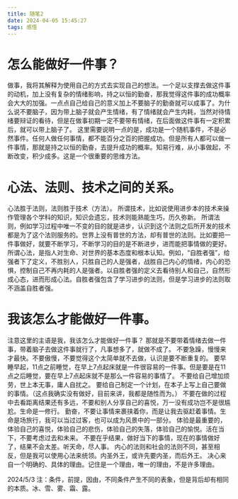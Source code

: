 ```yaml
---
title: 随笔2
date: 2024-04-05 15:45:27
tags: 感悟
---
```


# 怎么能做好一件事？

做事，我将其解释为使用自己的方式去实现自己的想法。一个足以支撑去做这件事的动机，加上没有复杂的情绪影响，持之以恒的勤奋，那我觉得这件事的成功概率会大大的加强。一点点自己给自己的意义加上不要脑子的勤奋就可以成事了。为什么说不要脑子，因为带上脑子就会产生情绪，有了情绪就会产生内耗，当然对待情绪要辩证的看待，但是在做事初期一定不要带有情绪，在后面做这件事有一定积累后，就可以带上脑子了。
这里需要说明一点的是，成功是一个随机事件，不是必然事件。任何人做任何事情，都不能百分之百的把握成功。但是所有人都可以做一件事情，那就是持之以恒的勤奋，去提升成功的概率。知易行难，从小事做起，不断改变，积少成多。这是一个很重要的思维方法。

# 心法、法则、技术之间的关系。
心法胜于法则，法则胜于技术（方法）。
所谓技术，比如说使用进步本的技术来操作管理各个学科的知识，知识会遗忘，技术则能熟能生巧，历久弥新。
所谓法则，例如学习过程中唯一不变的目的就是进步，认识到这个法则之后所开发的技术都是为了这个法则服务的。世界上没有普世的方法，却有普世的法则。比如要把一件事做好，就要不断学习，不断学习的目的是不断进步，进而能把事情做的更好。
所谓心法，是指人对生命、对世界的基本态度和根本认知。例如，“自胜者强”，给强者下了定义，不胜别人，只胜自己的人是强者，战胜自己内心的情绪，内心的恐惧，控制自己不再内耗的人是强者。以自胜者强的定义去看待别人和自己，自然形成心态，进而形成心法。自胜者强包含了学习进步的法则，但是学习进步的法则取不涵盖自胜者强。

# 我该怎么才能做好一件事。
注意这里的主语是我，我该怎么才能做好一件事？ 那就是不要带着情绪去做一件事，带着脑子去做这件事就行了，凡事想多了，就做不成了。
不要急躁，慢慢来才最快。不要傲慢，不要觉得这个太简单就不去做，认识是要不断重复的。
要早睡早起，11点之前睡觉，在早上7点起床就是一件很容易的一件事。但是要是在11点之后睡觉，要在早上7点起床就不是那么一件容易的事情了。
不要给自己增加烦劳，世上本无事，庸人自扰之。
要给自己制定一个计划，在本子上写上自己要做的事情。（这点我确实没有做好，目前来讲，我都是随性而为。）
不要在做的过程中去看距离结果还有多远，不要和别人分享自己的喜悦，万一没有成功岂不是很尴尬。生命是一修行。
勤奋，不要让事情来裹挟着你，而是让我去驱赶着事情。生命是场旅行，我可以当过过客，也可以成为风景中的一部分。
体验是最重要的，体验自己的喜悦，体验自己的悲伤，体验自己的失落，体验自己的愉悦。活在当下，不要考虑过去和未来。
不要在乎结果，做好当下的事情，现在的事情做好了，结果不会太差。听天命，尽人事。
内心的法则和社会的法则不同，甚至相反，但是我可以使用心法来统领。内圣外王，或许先要内圣，而后外王。
决心来自一个明确的、具体的理由。记住是一个理由，唯一的理由，不是许多理由。

2024/5/3
注：条件，前提，因由，不同条件产生不同的表象，但是背后却有相同的本质。冰、雪、雾、霜、露。
